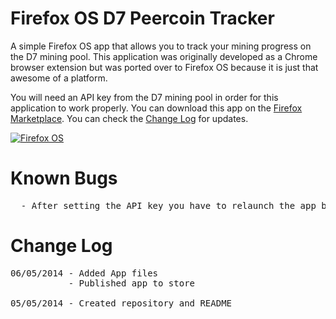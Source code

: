 Firefox OS D7 Peercoin Tracker
==============================

A simple Firefox OS app that allows you to track your mining progress on the D7 mining pool. This application was originally developed as a Chrome browser extension but was ported over to Firefox OS because it is just that awesome of a platform.

You will need an API key from the D7 mining pool in order for this application to work properly. You can download this app on the <a href="https://marketplace.firefox.com/app/d7-peercoin-tracker/">Firefox Marketplace</a>. You can check the <a href="https://github.com/CMDann/Peer-Coin-Tracker-FirefoxOS-App/blob/master/README.md#change-log">Change Log</a> for updates.

<a href="http://affiliates.mozilla.org/link/banner/46614"><img src="http://affiliates.mozilla.org/media/uploads/banners/21667af8d37e6766384104cdd8f96ee479e56221.png" alt="Firefox OS" /></a>

Known Bugs
==========
<pre>
  - After setting the API key you have to relaunch the app before data will be loaded.
</pre>

Change Log
==========
<pre>
06/05/2014 - Added App files
           - Published app to store

05/05/2014 - Created repository and README
</pre>
